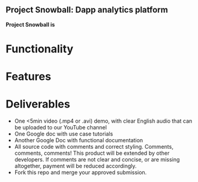 ## Project Snowball: Dapp analytics platform
**Project Snowball is**

# Functionality

# Features

# Deliverables
- One <5min video (.mp4 or .avi) demo, with clear English audio that can be uploaded to our YouTube channel
- One Google doc with use case tutorials
- Another Google Doc with functional documentation
- All source code with comments and correct styling. Comments, comments, comments! This product will be extended by other developers. If comments are not clear and concise, or are missing altogether, payment will be reduced accordingly.
- Fork this repo and merge your approved submission.